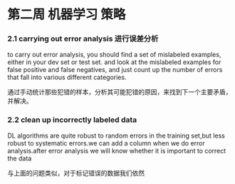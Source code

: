 # 第二周 机器学习 策略

### 2.1 carrying out error analysis 进行误差分析
to carry out error analysis, you should find a set of mislabeled examples, either in your dev set or test set. and look at the mislabeled examples for false positive and false negatives, and just count up the number of errors that fall into various different categories.

通过手动统计那些犯错的样本，分析其可能犯错的原因，来找到下一个主要矛盾，并解决。

### 2.2 clean up incorrectly labeled data
DL algorithms are quite robust to random errors in the training set,but less robust to systematic errors.we can add a column when we do error analysis.after error analysis we will know whether it is important to correct the data

与上面的问题类似，对于标记错误的数据我们依然